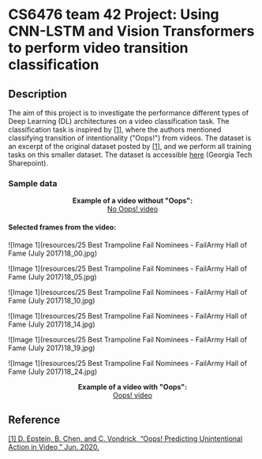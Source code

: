 # CS6476 team 42 Project: Using CNN-LSTM and Vision Transformers to perform video transition classification

## Description

The aim of this project is to investigate the performance different types of Deep Learning (DL) architectures on a video classification task. The classification task is inspired by [[1]], where the authors mentioned classifying transition of intentionality ("Oops!") from videos. The dataset is an excerpt of the original dataset posted by [[1]], and we perform all training tasks on this smaller dataset. The dataset is accessible [here] (Georgia Tech Sharepoint).

### Sample data

<p align="center">
    <b>Example of a video without "Oops":</b><br>
    <a href="https://youtu.be/zkm6EhrSDso">No Oops! video</a>
</p>

#### Selected frames from the video:


![Image 1](resources/25 Best Trampoline Fail Nominees - FailArmy Hall of Fame (July 2017)18_00.jpg)

![Image 1](resources/25 Best Trampoline Fail Nominees - FailArmy Hall of Fame (July 2017)18_05.jpg)

![Image 1](resources/25 Best Trampoline Fail Nominees - FailArmy Hall of Fame (July 2017)18_10.jpg)

![Image 1](resources/25 Best Trampoline Fail Nominees - FailArmy Hall of Fame (July 2017)18_14.jpg)

![Image 1](resources/25 Best Trampoline Fail Nominees - FailArmy Hall of Fame (July 2017)18_19.jpg)

![Image 1](resources/25 Best Trampoline Fail Nominees - FailArmy Hall of Fame (July 2017)18_24.jpg)


<p align="center">
    <b>Example of a video with "Oops":</b><br>
    <a href="https://youtu.be/CBYLn15tSCA">Oops! video</a>
</p>


## Reference
[1]: https://arxiv.org/pdf/1911.11206.pdf
[\[1\] D. Epstein, B. Chen, and C. Vondrick, “Oops! Predicting Unintentional Action in Video,” Jun. 2020.](https://arxiv.org/pdf/1911.11206.pdf)

[here]: https://gtvault.sharepoint.com/:f:/s/CVTeam/EkSa6fRmLYFEtbkHedlofBgB1Pm76-SfRxSppaaKjWZCmw?e=sItsAG